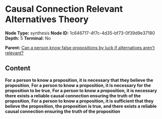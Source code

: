 # Causal Connection Relevant Alternatives Theory

**Node Type:** synthesis
**Node ID:** 1c646717-4f7c-4d35-bf73-0f39d9e37180
**Depth:** 5
**Terminal:** No

**Parent:** [Can a person know false propositions by luck if alternatives aren't relevant?](can-a-person-know-false-propositions-by-luck-if-alternatives-arent-relevant-antithesis-7f204673-1578-4bbd-83f0-4d4daf379c57.md)

## Content

**For a person to know a proposition, it is necessary that they believe the proposition**, **For a person to know a proposition, it is necessary for the proposition to be true**, **For a person to know a proposition, it is necessary there exists a reliable causal connection ensuring the truth of the proposition**, **For a person to know a proposition, it is sufficient that they believe the proposition, the proposition is true, and there exists a reliable causal connection ensuring the truth of the proposition**
